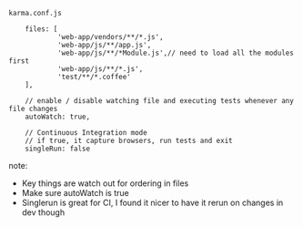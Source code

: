 `karma.conf.js`
```
    files: [
    		'web-app/vendors/**/*.js',
            'web-app/js/**/app.js',
            'web-app/js/**/*Module.js',// need to load all the modules first
    		'web-app/js/**/*.js',
    		'test/**/*.coffee'
    ],

    // enable / disable watching file and executing tests whenever any file changes
    autoWatch: true,

    // Continuous Integration mode
    // if true, it capture browsers, run tests and exit
    singleRun: false

```

note:
- Key things are watch out for ordering in files
- Make sure autoWatch is true
- Singlerun is great for CI, I found it nicer to have it rerun on changes in dev though
